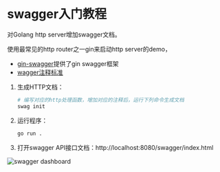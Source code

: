 # swagger入门教程

对Golang http server增加swagger文档。

使用最常见的http router之一gin来启动http server的demo，

- [gin-swagger](https://github.com/swaggo/gin-swagger)提供了gin swagger框架
- [wagger注释标准](https://swaggo.github.io/swaggo.io/declarative_comments_format/)

1. 生成HTTP文档：
   ```bash
   # 编写对应的http处理函数，增加对应的注释后，运行下列命令生成文档
   swag init
   ```
2. 运行程序：
   ```bash
   go run .
   ```
3. 打开swagger API接口文档：http://localhost:8080/swagger/index.html

![swagger dashboard](https://user-images.githubusercontent.com/3946563/97587203-181c5c00-1a36-11eb-8a1c-72be77de82be.png)
